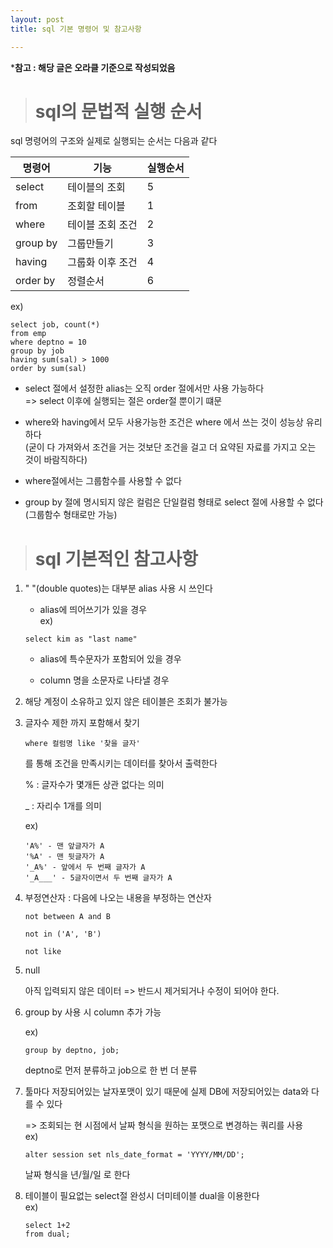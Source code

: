```yaml
---
layout: post
title: sql 기본 명령어 및 참고사항  

---
```


***참고 : 해당 글은 오라클 기준으로 작성되었음**  




># sql의 문법적 실행 순서

sql 명령어의 구조와 실제로 실행되는 순서는 다음과 같다

| 명령어   | 기능             | 실행순서 |
| -------- | ---------------- | -------- |
| select   | 테이블의 조회    | 5        |
| from     | 조회할 테이블    | 1        |
| where    | 테이블 조회 조건 | 2        |
| group by | 그룹만들기       | 3        |
| having   | 그룹화 이후 조건 | 4        |
| order by | 정렬순서         | 6        |

ex) 
```
select job, count(*)
from emp
where deptno = 10
group by job
having sum(sal) > 1000
order by sum(sal)
```


- select 절에서 설정한 alias는 오직 order 절에서만 사용 가능하다  
  => select 이후에 실행되는 절은 order절 뿐이기 떄문  

- where와 having에서 모두 사용가능한 조건은 where 에서 쓰는 것이 성능상 유리하다  
  (굳이 다 가져와서 조건을 거는 것보단 조건을 걸고 더 요약된 자료를 가지고 오는 것이 바람직하다)  

- where절에서는 그룹함수를 사용할 수 없다  

- group by 절에 명시되지 않은 컬럼은 단일컬럼 형태로 select 절에 사용할 수 없다(그룹함수 형태로만 가능)

  

  

># sql 기본적인 참고사항 


1. " "(double quotes)는 대부분 alias 사용 시 쓰인다

   - alias에 띄어쓰기가 있을 경우  
     ex) 

   ```
   select kim as "last name"
   ```

   - alias에 특수문자가 포함되어 있을 경우  

   - column 명을 소문자로 나타낼 경우

       


2. 해당 계정이 소유하고 있지 않은 테이블은 조회가 불가능  



3. 글자수 제한 까지 포함해서 찾기  

   ```
   where 컬럼명 like '찾을 글자'
   ```

   를 통해 조건을 만족시키는 데이터를 찾아서 출력한다  

   % : 글자수가 몇개든 상관 없다는 의미  

   _ : 자리수 1개를 의미  

   ex) 

   ```
   'A%' - 맨 앞글자가 A  
   '%A' - 맨 뒷글자가 A  
   '_A%' - 앞에서 두 번째 글자가 A  
   '_A___' - 5글자이면서 두 번째 글자가 A  
   ```



4. 부정연산자 : 다음에 나오는 내용을 부정하는 연산자  

   ```
   not between A and B  
   
   not in ('A', 'B')  
   
   not like  
   ```

   


5. null  

   아직 입력되지 않은 데이터 => 반드시 제거되거나 수정이 되어야 한다.  



6. group by 사용 시 column 추가 가능  

   ex) 

   ```
   group by deptno, job; 
   ```

   deptno로 먼저 분류하고 job으로 한 번 더 분류  



7. 툴마다 저장되어있는 날자포맷이 있기 때문에 실제 DB에 저장되어있는 data와 다를 수 있다  

   => 조회되는 현 시점에서 날짜 형식을 원하는 포맷으로 변경하는 쿼리를 사용  
   ex) 

   ```
   alter session set nls_date_format = 'YYYY/MM/DD';
   ```

   날짜 형식을 년/월/일 로 한다  

   


8. 테이블이 필요없는 select절 완성시 더미테이블 dual을 이용한다  
   ex)

   ```
   select 1+2
   from dual; 
   ```

   
